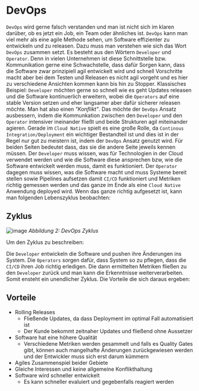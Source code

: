 # DevOps

`DevOps` wird gerne falsch verstanden und man ist nicht sich im klaren darüber, ob es jetzt ein Job, ein Team oder ähnliches ist. `DevOps` kann man viel mehr als eine agile Methode sehen, um Software effizienter zu entwickeln und zu releasen. Dazu muss man verstehen wie sich das Wort `DevOps` zusammen setzt. Es besteht aus den Wörtern `Developer` und `Operator`. Denn in vielen Unternehmen ist diese Schnittstelle bzw. Kommunikation gerne eine Schwachstelle, dass dafür Sorgen kann, dass die Software zwar prinzipiell agil entwickelt wird und schnell Vorschritte macht aber bei dem Testen und Releasen es nicht agil vorgeht und es hier zu verschiedene Ansichten kommen kann bis hin zu Stopper. Klassisches Beispiel: `Developer` möchten gerne so schnell wie es geht Updates releasen und die Software kontinuerlich erweitern, wobei die `Operators` auf eine stable Version setzen und eher langsamer aber dafür sicherer releasen möchte. Man hat also einen *"Konflikt"*. Das möchte der `DevOps` Ansatz ausbessern, indem die Kommunkation zwischen den `Developer` und den `Operator` intensiver ineinander fließt und beide Strukturen agil miteinander agieren. Gerade im `Cloud Native` spielt es eine große Rolle, da `Continous Integration/Deployment` ein wichtiger Bestandteil ist und dies ist in der Regel nur gut zu meistern ist, indem der `DevOps` Ansatz genutzt wird. Für beiden Seiten bedeutet dass, das sie die andere Seite jeweils kennen müssen. Der `Developer` muss wissen, was für Technologien in der Cloud verwendet werden und wie die Software diese ansprechen bzw, wie die Software entwickelt werden muss, damit es funktioniert. Der `Operator` dagegen muss wissen, was die Software macht und muss Systeme bereit stellen sowie Pipelines aufsetzen damit `CI/CD` funktioniert und Metriken richtig gemessen werden und das ganze im Ende als eine `Cloud Native` Anwendung deployed wird. Wenn das ganze richtig aufgesetzt ist, kann man folgenden Lebenszyklus beobachten: 

## Zyklus

![image](https://miro.medium.com/max/3964/1*EBXc9eJ1YRFLtkNI_djaAw.png)
*Abbildung 2: DevOps Zyklus*

Um den Zyklus zu beschreiben:

Die `Developer` entwickeln die Software und pushen ihre Änderungen ins System. Die `Operators` sorgen dafür, dass System so zu pflegen, dass die `CI/CD` ihren Job richtig erledigen. Die dann ermittelten Metriken fließen zu den `Developer` zurück und man kann die Erkenntnisse weiterverarbeiten. Somit ensteht ein unendlicher Zyklus. Die Vorteile die sich daraus ergeben:

## Vorteile

- Rolling Releases
    - Fließende Updates, da dass Deployment im optimal Fall automatisiert ist
    - Der Kunde bekommt zeitnaher Updates und fließend ohne Aussetzer
- Software hat eine höhere Qualität
    - Verschiedene Metriken werden gesammelt und falls es Quality Gates gibt, können auch mangelhafte Änderungen zurückgewiesen werden und der Entwickler muss sich erst darum kümmern
- Agiles Zusammenspiel beider Gebiete
 - Gleiche Interessen und keine allgemeine Konflikthaltung 
- Software wird schneller entwickelt
    - Es kann schneller evaluiert und gegebenfalls reagiert werden 